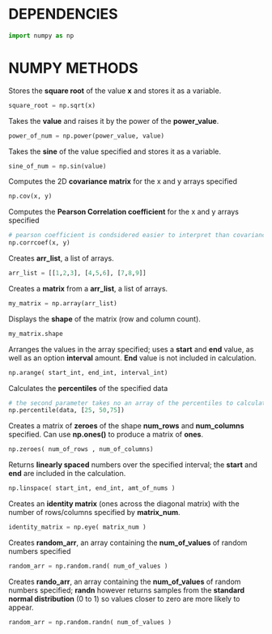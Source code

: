 # DEPENDENCIES
```python
import numpy as np
```

# NUMPY METHODS

Stores the **square root** of the value **x** and stores it as a variable.
```python
square_root = np.sqrt(x)
```

Takes the **value** and raises it by the power of the **power_value**.
```python
power_of_num = np.power(power_value, value)
```

Takes the **sine** of the value specified and stores it as a variable.
```python
sine_of_num = np.sin(value)
```

Computes the 2D **covariance matrix** for the x and y arrays specified
```python
np.cov(x, y)
```

Computes the **Pearson Correlation coefficient** for the x and y arrays specified
```python
# pearson coefficient is condsidered easier to interpret than covariance
np.corrcoef(x, y)
```

Creates **arr_list**,  a list of arrays.
```python
arr_list = [[1,2,3], [4,5,6], [7,8,9]]
```

Creates a **matrix** from a **arr_list**, a list of arrays. 
```python
my_matrix = np.array(arr_list)
```

Displays the **shape** of the matrix (row and column count).
```python
my_matrix.shape
```

Arranges the values in the array specified; uses a **start** and **end** value, as well as an option **interval** amount. **End** value is not included in calculation.
```python
np.arange( start_int, end_int, interval_int)
```

Calculates the **percentiles** of the specified data
```python
# the second parameter takes no an array of the percentiles to calculate
np.percentile(data, [25, 50,75])
```

Creates a matrix of **zeroes** of the shape **num_rows** and **num_columns** specified. Can use **np.ones()** to produce a matrix of **ones**.
```python
np.zeroes( num_of_rows , num_of_columns)
```

Returns **linearly spaced** numbers over the specified interval; the **start** and **end** are included in the calculation.
```python
np.linspace( start_int, end_int, amt_of_nums )
```

Creates an **identity matrix** (ones across the diagonal matrix) with the number of rows/columns specified by **matrix_num**.
```python
identity_matrix = np.eye( matrix_num )
```

Creates **random_arr**, an array containing the **num_of_values** of random numbers specified
```python
random_arr = np.random.rand( num_of_values )
```

Creates **rando_arr**, an array containing the **num_of_values** of random numbers specified; **randn** however returns samples from the **standard normal distribution** (0 to 1) so values closer to zero are more likely to appear.
```python
random_arr = np.random.randn( num_of_values )
```
